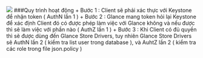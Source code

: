 ﻿<img src="https://slack-files.com/files-tmb/T02QZ38QK-F0A3GHW2U-402f4a89bf/screenshot_1_360.png">
###Quy trình hoạt động
  + Bước 1 : Client sẽ phải xác thực với Keystone để nhận token ( AuthN lần 1 ) 
  + Bước 2 : Glance mang token hỏi lại Keystone để xác định Client đó có được phép làm việc với Glance không và nếu được thì sẽ làm việc với phần nào ( AuthZ lần 1 )
  + Bước 3 : Khi Client có đủ quyền thì sẽ được dùng đến Glance Store Drivers, tuy nhiên Glance Store Drivers sẽ AuthN lần 2 ( kiểm tra list user trong database ), và AuhtZ lần 2 ( kiểm tra các role trong file json.policy ) 
